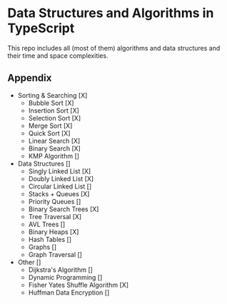 # Data Structures and Algorithms in TypeScript

This repo includes all (most of them) algorithms and data structures and their time and space complexities.

## Appendix

- Sorting & Searching [X]
  - Bubble Sort [X]
  - Insertion Sort [X]
  - Selection Sort [X]
  - Merge Sort [X]
  - Quick Sort [X]
  - Linear Search [X]
  - Binary Search [X]
  - KMP Algorithm []
- Data Structures []
  - Singly Linked List [X]
  - Doubly Linked List [X]
  - Circular Linked List []
  - Stacks + Queues [X]
  - Priority Queues []
  - Binary Search Trees [X]
  - Tree Traversal [X]
  - AVL Trees []
  - Binary Heaps [X]
  - Hash Tables []
  - Graphs []
  - Graph Traversal []
- Other []
  - Dijkstra's Algorithm []
  - Dynamic Programming []
  - Fisher Yates Shuffle Algorithm [X]
  - Huffman Data Encryption []

